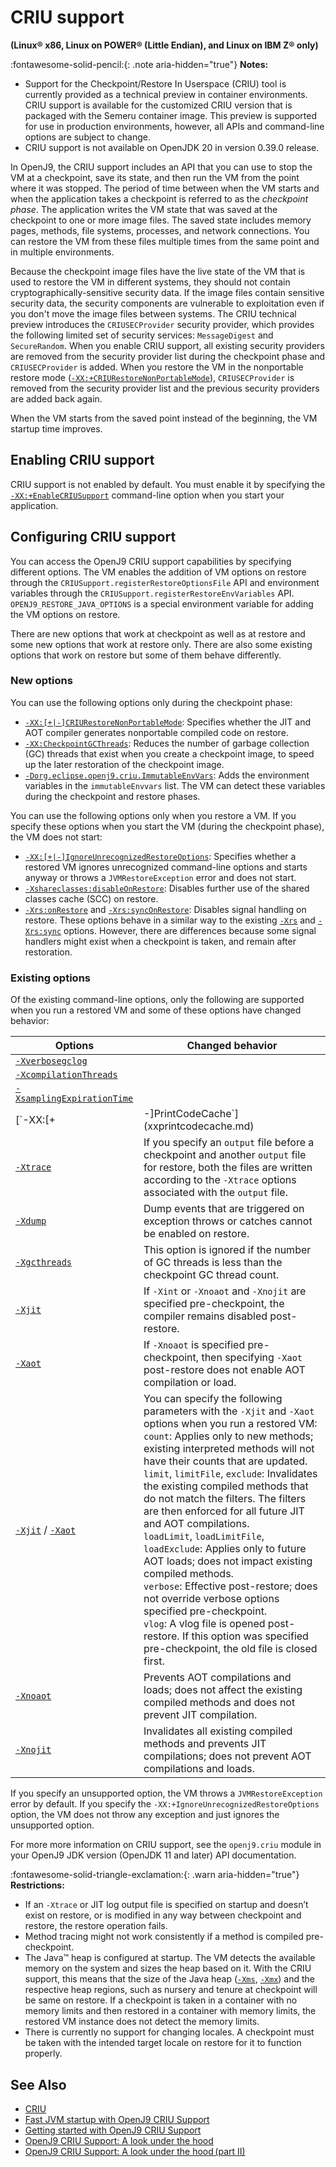 <!--
* Copyright (c) 2017, 2023 IBM Corp. and others
*
* This program and the accompanying materials are made
* available under the terms of the Eclipse Public License 2.0
* which accompanies this distribution and is available at
* https://www.eclipse.org/legal/epl-2.0/ or the Apache
* License, Version 2.0 which accompanies this distribution and
* is available at https://www.apache.org/licenses/LICENSE-2.0.
*
* This Source Code may also be made available under the
* following Secondary Licenses when the conditions for such
* availability set forth in the Eclipse Public License, v. 2.0
* are satisfied: GNU General Public License, version 2 with
* the GNU Classpath Exception [1] and GNU General Public
* License, version 2 with the OpenJDK Assembly Exception [2].
*
* [1] https://www.gnu.org/software/classpath/license.html
* [2] https://openjdk.org/legal/assembly-exception.html
*
* SPDX-License-Identifier: EPL-2.0 OR Apache-2.0 OR GPL-2.0-only WITH Classpath-exception-2.0 OR GPL-2.0-only WITH OpenJDK-assembly-exception-1.0
-->

# CRIU support

**(Linux&reg; x86, Linux on POWER&reg; (Little Endian), and Linux on IBM Z&reg; only)**

:fontawesome-solid-pencil:{: .note aria-hidden="true"} **Notes:**

- Support for the Checkpoint/Restore In Userspace (CRIU) tool is currently provided as a technical preview in container environments. CRIU support is available for the customized CRIU version that is packaged with the Semeru container image. This preview is supported for use in production environments, however, all APIs and command-line options are subject to change.
- CRIU support is not available on OpenJDK 20 in version 0.39.0 release.

In OpenJ9, the CRIU support includes an API that you can use to stop the VM at a checkpoint, save its state, and then run the VM from the point where it was stopped. The period of time between when the VM starts and when the application takes a checkpoint is referred to as the *checkpoint phase*. The application writes the VM state that was saved at the checkpoint to one or more image files. The saved state includes memory pages, methods, file systems, processes, and network connections. You can restore the VM from these files multiple times from the same point and in multiple environments.

Because the checkpoint image files have the live state of the VM that is used to restore the VM in different systems, they should not contain cryptographically-sensitive security data. If the image files contain sensitive security data, the security components are vulnerable to exploitation even if you don't move the image files between systems. The CRIU technical preview introduces the `CRIUSECProvider` security provider, which provides the following limited set of security services: `MessageDigest` and `SecureRandom`. When you enable CRIU support, all existing security providers are removed from the security provider list during the checkpoint phase and `CRIUSECProvider` is added. When you restore the VM in the nonportable restore mode ([`-XX:+CRIURestoreNonPortableMode`](xxcriurestorenonportablemode.md)), `CRIUSECProvider` is removed from the security provider list and the previous security providers are added back again.

When the VM starts from the saved point instead of the beginning, the VM startup time improves.

## Enabling CRIU support

CRIU support is not enabled by default. You must enable it by specifying the [`-XX:+EnableCRIUSupport`](xxenablecriusupport.md) command-line option when you start your application.

## Configuring CRIU support

You can access the OpenJ9 CRIU support capabilities by specifying different options. The VM enables the addition of VM options on restore through the `CRIUSupport.registerRestoreOptionsFile` API and environment variables through the `CRIUSupport.registerRestoreEnvVariables` API. `OPENJ9_RESTORE_JAVA_OPTIONS` is a special environment variable for adding the VM options on restore.

There are new options that work at checkpoint as well as at restore and some new options that work at restore only. There are also some existing options that work on restore but some of them behave differently.

### New options

You can use the following options only during the checkpoint phase:

- [`-XX:[+|-]CRIURestoreNonPortableMode`](xxcriurestorenonportablemode.md): Specifies whether the JIT and AOT compiler generates nonportable compiled code on restore.
- [`-XX:CheckpointGCThreads`](xxcheckpointgcthread.md): Reduces the number of garbage collection (GC) threads that exist when you create a checkpoint image, to speed up the later restoration of the checkpoint image.
- [`-Dorg.eclipse.openj9.criu.ImmutableEnvVars`](dorgeclipseopenj9criuimmutableenvvars.md): Adds the environment variables in the `immutableEnvvars` list. The VM can detect these variables during the checkpoint and restore phases.

You can use the following options only when you restore a VM. If you specify these options when you start the VM (during the checkpoint phase), the VM does not start:

- [`-XX:[+|-]IgnoreUnrecognizedRestoreOptions`](xxignoreunrecognizedrestoreoptions.md): Specifies whether a restored VM ignores unrecognized command-line options and starts anyway or throws a `JVMRestoreException` error and does not start.
- [`-Xshareclasses:disableOnRestore`](xshareclassesdisableonrestore.md): Disables further use of the shared classes cache (SCC) on restore.
- [`-Xrs:onRestore`](xrsonrestoresynconrestore.md) and [`-Xrs:syncOnRestore`](xrsonrestoresynconrestore.md): Disables signal handling on restore. These options behave in a similar way to the existing [`-Xrs`](xrs.md) and [`-Xrs:sync`](xrs.md#parameters) options. However, there are differences because some signal handlers might exist when a checkpoint is taken, and remain after restoration.

### Existing options

Of the existing command-line options, only the following are supported when you run a restored VM and some of these options have changed behavior:

| Options                    | Changed behavior  |
|----------------------------|---------|
| [`-Xverbosegclog`](xverbosegclog.md) |      |
| [`-XcompilationThreads`](xcompilationthreads.md) |     |
| [`-XsamplingExpirationTime`](xsamplingexpirationtime.md)     |     |
| [`-XX:[+|-]PrintCodeCache`](xxprintcodecache.md)        |     |
| [`-Xtrace`](xtrace.md) | If you specify an `output` file before a checkpoint and another `output` file for restore, both the files are written according to the `-Xtrace` options associated with the `output` file. |
| [`-Xdump`](xdump.md) | Dump events that are triggered on exception throws or catches cannot be enabled on restore. |
| [`-Xgcthreads`](xgcthreads.md) | This option is ignored if the number of GC threads is less than the checkpoint GC thread count. |
| [`-Xjit`](xjit.md) | If `-Xint` or `-Xnoaot` and `-Xnojit` are specified pre-checkpoint, the compiler remains disabled post-restore. |
| [`-Xaot`](xaot.md) | If `-Xnoaot` is specified pre-checkpoint, then specifying `-Xaot` post-restore does not enable AOT compilation or load. |
| [`-Xjit`](xjit.md) / [`-Xaot`](xaot.md)  | You can specify the following parameters with the `-Xjit` and `-Xaot` options when you run a restored VM:<br>`count`: Applies only to new methods; existing interpreted methods will not have their counts that are updated.<br> `limit`, `limitFile`, `exclude`: Invalidates the existing compiled methods that do not match the filters. The filters are then enforced for all future JIT and AOT compilations.<br> `loadLimit`, `loadLimitFile`, `loadExclude`: Applies only to future AOT loads; does not impact existing compiled methods.<br> `verbose`: Effective post-restore; does not override verbose options specified pre-checkpoint.<br> `vlog`: A vlog file is opened post-restore. If this option was specified pre-checkpoint, the old file is closed first.    |
| [`-Xnoaot`](xaot.md) | Prevents AOT compilations and loads; does not affect the existing compiled methods and does not prevent JIT compilation.  |
| [`-Xnojit`](xjit.md#syntax) | Invalidates all existing compiled methods and prevents JIT compilations; does not prevent AOT compilations and loads.  |

If you specify an unsupported option, the VM throws a `JVMRestoreException` error by default. If you specify the `-XX:+IgnoreUnrecognizedRestoreOptions` option, the VM does not throw any exception and just ignores the unsupported option.

For more more information on CRIU support, see the `openj9.criu` module in your OpenJ9 JDK version (OpenJDK 11 and later) API documentation.

:fontawesome-solid-triangle-exclamation:{: .warn aria-hidden="true"} **Restrictions:**

- If an `-Xtrace` or JIT log output file is specified on startup and doesn’t exist on restore, or is modified in any way between checkpoint and restore, the restore operation fails.
- Method tracing might not work consistently if a method is compiled pre-checkpoint.
- The Java&trade; heap is configured at startup. The VM detects the available memory on the system and sizes the heap based on it. With the CRIU support, this means that the size of the Java heap ([`-Xms`](xms.md), [`-Xmx`](xms.md)) and the respective heap regions, such as nursery and tenure at checkpoint will be same on restore. If a checkpoint is taken in a container with no memory limits and then restored in a container with memory limits, the restored VM instance does not detect the memory limits.
- There is currently no support for changing locales. A checkpoint must be taken with the intended target locale on restore for it to function properly.

## See Also

- [CRIU](https://criu.org/Main_Page)
- [Fast JVM startup with OpenJ9 CRIU Support](https://blog.openj9.org/2022/09/26/fast-jvm-startup-with-openj9-criu-support/)
- [Getting started with OpenJ9 CRIU Support](https://blog.openj9.org/2022/09/26/getting-started-with-openj9-criu-support/)
- [OpenJ9 CRIU Support: A look under the hood](https://blog.openj9.org/2022/10/14/openj9-criu-support-a-look-under-the-hood/)
- [OpenJ9 CRIU Support: A look under the hood (part II)](https://blog.openj9.org/2022/10/14/openj9-criu-support-a-look-under-the-hood-part-ii/)

<!-- ==== END OF TOPIC ==== criusupport.md ==== -->
